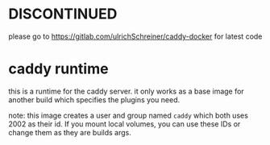 # DISCONTINUED

please go to https://gitlab.com/ulrichSchreiner/caddy-docker for latest code

# caddy runtime

this is a runtime for the caddy server. it only works as a base image for another build which specifies the plugins you need.

note: this image creates a user and group named `caddy` which both uses 2002 as their id. If you mount local volumes, you can use these IDs or change them as they are builds args.
